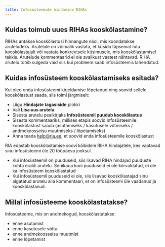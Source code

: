 ```yaml
---
title: Infosüsteemide hindamine RIHAs
---
```


## Kuidas toimub uues RIHAs kooskõlastamine?

RIHAs antakse kooskõlastusi hinnangute näol, mis koondatakse aruteludeks.
Arutelule on võimalik vastata, et küsida täpsemat nõu kooskõlastajalt või vastata konkreetsele küsimusele, mis kooskõlastamisel tekkis. Arutelude kommentaarid ei ole avalikust vaatest nähtavad.
RIHA arutelu tohib sulgeda vaid siis kui probleem saab infosüsteemis lahendatud.

## Kuidas infosüsteem kooskõlastamiseks esitada?

Kui oled enda infosüsteemi kirjeldamise lõpetanud ning soovid sellele kooskõlastust saada, siis toimi järgmiselt:

- Liigu **Hindajate tagasiside** plokki
- Vali **Lisa uus arutelu**
- Sisesta arutelu pealkirjaks **Infosüsteemil puudub kooskõlastus**
- Sisesta kommentaariks, millises etapis soovid infosüsteemile kooskõlastust saada (asutamiseks / kasutusele võtmiseks / andmekoosseisu muutmiseks / lõpetamiseks)
- Anna teada help@ria.ee, et soovid enda infosüsteemile kooskõlastust

RIA edastab kooskõlastamise soovi kõikidele RIHA hindajatele, kes vaatavad sinu infosüsteemi üle 20 tööpäeva jooksul.

- Kui infosüsteemil on puuduseid, siis lisavad RIHA hindajad puuduste kohta eraldi arutelu. Senikaua kuni puuduseid ei ole kõrvaldatud, ei ole ka infosüsteem kooskõlastatud
- Kui infosüsteemil puuduseid ei ole, siis lisavad kooskõlastajad sinu algatatud arutelu alla kommentaari, et on infosüsteemi üle vaadanud ja kooskõlastanud.

## Millal infosüsteeme kooskõlastatakse?

Infosüsteeme, mis on andmekogud, kooskõlastatakse:
- enne asutamist
- enne kasutusele võttu
- enne andmekoosseisu muutmist
- enne lõpetamist
